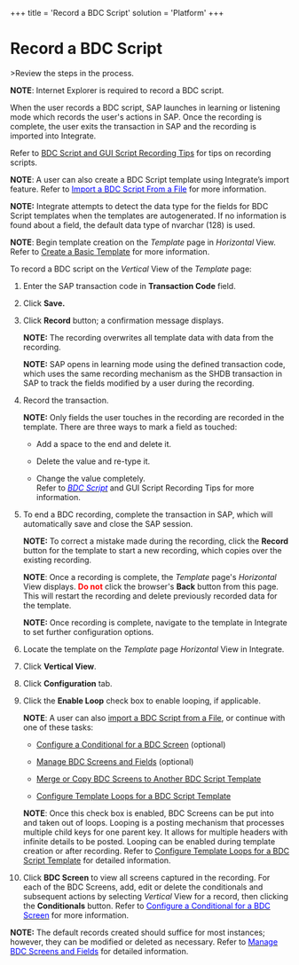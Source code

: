 +++
title = 'Record a BDC Script'
solution = 'Platform'
+++

# Record a BDC Script

<span id="Post Data using a BDC Script Steps" class="popUpLink">\>Review
the steps in the process. </span>

**NOTE**: Internet Explorer is required to record a BDC script.

When the user records a BDC script, SAP launches in learning or
listening mode which records the user's actions in SAP. Once the
recording is complete, the user exits the transaction in SAP and the
recording is imported into Integrate.

Refer to [BDC Script and GUI Script Recording
Tips](BDCScriptGUIScriptRecTips) for tips on recording scripts.

**NOTE**: A user can also create a BDC Script template using Integrate’s
import feature. Refer to
[*<span style="color: #0000ff;font-style: normal;">Import a BDC Script
From a File</span>*](Import_a_BDC_Script_From_a_File) for more
information.

<span style="font-weight: bold;">NOTE:</span> Integrate attempts to
detect the data type for the fields for BDC Script templates when the
templates are autogenerated. If no information is found about a field,
the default data type of nvarchar (128) is used.

**NOTE**: Begin template creation on the *Template* page in *Horizontal*
View. Refer to [Create a Basic Template](Create_a_Basic_Template)
for more information.

To record a BDC script on the *Vertical* View of the *Template* page:

1.  Enter the SAP transaction code in **Transaction Code** field.

2.  Click **Save.**

3.  Click **Record** button; a confirmation message displays.
    
    **NOTE:** The recording overwrites all template data with data from
    the recording.
    
    **NOTE:** SAP opens in learning mode using the defined transaction
    code, which uses the same recording mechanism as the SHDB
    transaction in SAP to track the fields modified by a user during the
    recording.

4.  Record the transaction.
    
    **NOTE:** Only fields the user touches in the recording are recorded
    in the template. There are three ways to mark a field as touched:
    
      - Add a space to the end and delete it.
    
      - Delete the value and re-type it.
    
      - Change the value completely.  
        Refer to [*<span style="color: #0000ff;">BDC
        Script</span>*](BDCScriptGUIScriptRecTips) and GUI Script
        Recording Tips for more information.

5.  To end a BDC recording, complete the transaction in SAP, which will
    automatically save and close the SAP session.
    
    **NOTE:** To correct a mistake made during the recording, click the
    **Record** button for the template to start a new recording, which
    copies over the existing recording.
    
    **NOTE**: Once a recording is complete, the *Template* page's
    *Horizontal* View displays.
    **<span class="underline"><span style="color: #ff0000;">Do
    not</span></span>** click the browser's **Back** button from this
    page. This will restart the recording and delete previously recorded
    data for the template.
    
    **NOTE:** Once recording is complete, navigate to the template in
    Integrate to set further configuration options.

6.  Locate the template on the *Template* page *Horizontal* View in
    Integrate.

7.  Click **Vertical View**.

8.  Click **Configuration** tab.

9.  Click the **Enable Loop** check box to enable looping, if
    applicable.
    
    **NOTE**: A user can also [import a BDC Script from a
    File](Import_a_BDC_Script_From_a_File), or continue with one of
    these tasks:
    
      - [Configure a Conditional for a BDC
        Screen](ConfigureConditionalBDCScrn) (optional)
    
      - [Manage BDC Screens and
        Fields](Manage_BDC_Screens_and_Fields) (optional)
    
      - [Merge or Copy BDC Screens to Another BDC Script
        Template](MergeCopyBDCScrnsAnotherBDCScript)
    
      - [Configure Template Loops for a BDC Script
        Template](Configure_Template_LoopsBDC)
    
    **NOTE**: Once this check box is enabled, BDC Screens can be put
    into and taken out of loops. Looping is a posting mechanism that
    processes multiple child keys for one parent key. It allows for
    multiple headers with infinite details to be posted. Looping can be
    enabled during template creation or after recording. Refer to
    [Configure Template Loops for a BDC Script
    Template](Configure_Template_LoopsBDC) for detailed
    information. 

10. Click **BDC Screen** to view all screens captured in the recording.
    For each of the BDC Screens, add, edit or delete the conditionals
    and subsequent actions by selecting *Vertical* View for a record,
    then clicking the **Conditionals** button. Refer to
    [*<span style="color: #0000ff;font-style: normal;">Configure a
    Conditional for a BDC
    Screen</span>*](ConfigureConditionalBDCScrn) for more
    information. 

**NOTE:** The default records created should suffice for most instances;
however, they can be modified or deleted as necessary. Refer to
[*<span style="color: #0000ff;font-style: normal;">Manage BDC Screens
and Fields</span>*](Manage_BDC_Screens_and_Fields) for detailed
information.
